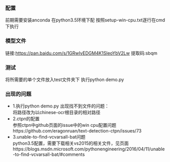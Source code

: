 ### 配置
前期需要安装anconda
在python3.5环境下配
按照setup-win-cpu.txt逐行在cmd下执行

### 模型文件  
链接:https://pan.baidu.com/s/1GRwIvEDGM4K1SleoYbV2Lw 提取码:sbqm

### 测试
将所需要的单个文件放入test文件夹下
执行python demo.py

### 出现的问题
* 1.执行python demo.py 出现找不到文件的问题：  
将路径改为以chinese-ocr根目录的相对路径
* 2.ctpn的配置  
参照ctpn中github页面的issue中的win cpu配置问题https://github.com/eragonruan/text-detection-ctpn/issues/73
* 3.unable-to-find-vcvarsall-bat问题  
python3.5配置，需要下载相关vs2015的相关文件，见页面https://blogs.msdn.microsoft.com/pythonengineering/2016/04/11/unable-to-find-vcvarsall-bat/#comments
